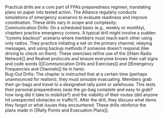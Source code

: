 Practical drills are a core part of FPA’s preparedness regimen, translating plans on paper into tested action. The Alliance regularly conducts simulations of emergency scenarios to evaluate readiness and improve coordination. These drills vary in scope and complexity:  
Communication Drills: On a scheduled basis (e.g., weekly or monthly), chapters practice emergency comms. A typical drill might involve a sudden “comms blackout” scenario where members must reach each other using only radios. They practice initiating a net on the primary channel, relaying messages, and using backup methods if someone doesn’t respond (like driving to check on them). These exercises refine use of the [[Ham Radio Network]] and Realnet protocols and ensure everyone knows their call signs and code words ([[Communication Drills and Exercises]] and [[Emergency Frequencies and Channels]] tie in here).  
Bug-Out Drills: The chapter is instructed that at a certain time (perhaps unannounced for realism), they must simulate evacuating. Members grab their go-bags and travel to a designated rally point or safehouse. This tests their personal preparedness (was the go-bag complete and easy to grab? how long did it take to mobilize?) and the viability of their routes (did anyone hit unexpected obstacles or traffic?). After the drill, they discuss what items they forgot or what issues they encountered. These drills reinforce the plans made in [[Rally Points and Evacuation Plans]].